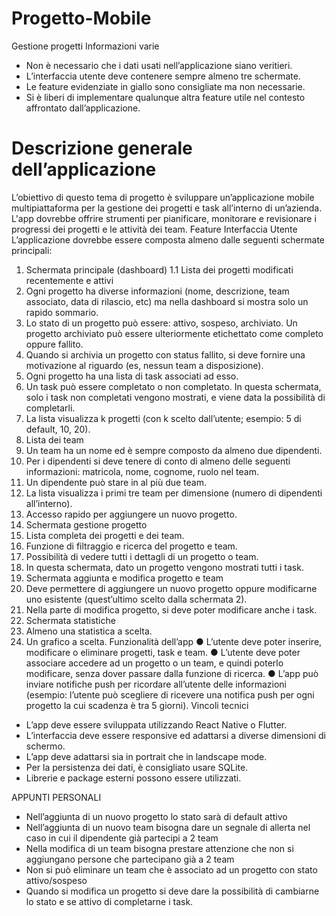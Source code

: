 # Progetto-Mobile
Gestione progetti
Informazioni varie
-	Non è necessario che i dati usati nell’applicazione siano veritieri.
-	L’interfaccia utente deve contenere sempre almeno tre schermate.
-	Le feature evidenziate in giallo sono consigliate ma non necessarie.
-	Si è liberi di implementare qualunque altra feature utile nel contesto affrontato dall’applicazione.
  
# Descrizione generale dell’applicazione
L’obiettivo di questo tema di progetto è sviluppare un’applicazione mobile multipiattaforma per la gestione dei progetti e task all’interno di un’azienda. L'app dovrebbe offrire strumenti per pianificare, monitorare e revisionare i progressi dei progetti e le attività dei team.
Feature Interfaccia Utente
L’applicazione dovrebbe essere composta almeno dalle seguenti schermate principali:
1.	Schermata principale (dashboard)
1.1	Lista dei progetti modificati recentemente e attivi
1.	Ogni progetto ha diverse informazioni (nome, descrizione, team associato, data di rilascio, etc) ma nella dashboard si mostra solo un rapido sommario.
2.	Lo stato di un progetto può essere: attivo, sospeso, archiviato. Un progetto archiviato può essere ulteriormente etichettato come completo oppure fallito.
1.	Quando si archivia un progetto con status fallito, si deve fornire una motivazione al riguardo (es, nessun team a disposizione).
3.	Ogni progetto ha una lista di task associati ad esso.
1.	Un task può essere completato o non completato. In questa schermata, solo i task non completati vengono mostrati, e viene data la possibilità di completarli.
4.	La lista visualizza k progetti (con k scelto dall’utente; esempio: 5 di default, 10, 20).
2.	Lista dei team    
1.	Un team ha un nome ed è sempre composto da almeno due dipendenti.
1.	Per i dipendenti si deve tenere di conto di almeno delle seguenti informazioni: matricola, nome, cognome, ruolo nel team.
2.	Un dipendente può stare in al più due team.
2.	La lista visualizza i primi tre team per dimensione (numero di dipendenti all’interno).
3.	Accesso rapido per aggiungere un nuovo progetto.    
2.	Schermata gestione progetto
1.	Lista completa dei progetti e dei team.
2.	Funzione di filtraggio e ricerca del progetto e team.
3.	Possibilità di vedere tutti i dettagli di un progetto o team.
1.	In questa schermata, dato un progetto vengono mostrati tutti i task.
3.	Schermata aggiunta e modifica progetto e team
1.	Deve permettere di aggiungere un nuovo progetto oppure modificarne uno esistente (quest’ultimo scelto dalla schermata 2).
1.	Nella parte di modifica progetto, si deve poter modificare anche i task.
4.	Schermata statistiche
1.	Almeno una statistica a scelta.
2.	Un grafico a scelta.
Funzionalità dell’app
● L’utente deve poter inserire, modificare o eliminare progetti, task e team.
●	L’utente deve poter associare accedere ad un progetto o un team, e quindi poterlo modificare, senza dover passare dalla funzione di ricerca.
●	L’app può inviare notifiche push per ricordare all’utente delle informazioni (esempio: l’utente può scegliere di ricevere una notifica push per ogni progetto la cui scadenza è tra 5 giorni).
Vincoli tecnici
+	L’app deve essere sviluppata utilizzando React Native o Flutter.
+	L’interfaccia deve essere responsive ed adattarsi a diverse dimensioni di schermo.
  + L’app deve adattarsi sia in portrait che in landscape mode.
+	Per la persistenza dei dati, è consigliato usare SQLite.
+	Librerie e package esterni possono essere utilizzati.

APPUNTI PERSONALI
-	Nell’aggiunta di un nuovo progetto lo stato sarà di default attivo
-	Nell’aggiunta di un nuovo team bisogna dare un segnale di allerta nel caso in cui il dipendente già partecipi a 2 team
-	Nella modifica di un team bisogna prestare attenzione che non si aggiungano persone che partecipano già a 2 team
-	Non si può eliminare un team che è associato ad un progetto con stato attivo/sospeso
-	Quando si modifica un progetto si deve dare la possibilità di cambiarne lo stato e se attivo di completarne i task.

